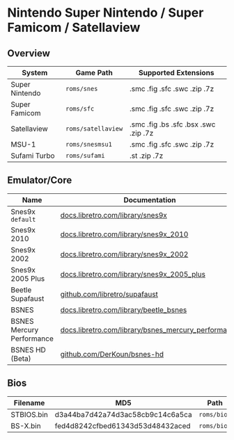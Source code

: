 # Nintendo Super Nintendo / Super Famicom / Satellaview

## Overview

| System | Game Path | Supported Extensions |
| -- | -- | -- |
| Super Nintendo | `roms/snes` | .smc .fig .sfc .swc .zip .7z |
| Super Famicom | `roms/sfc` | .smc .fig .sfc .swc .zip .7z |
| Satellaview | `roms/satellaview` | .smc .fig .bs .sfc .bsx .swc .zip .7z |
| MSU-1 | `roms/snesmsu1` | .smc .fig .sfc .swc .zip .7z |
| Sufami Turbo | `roms/sufami` | .st .zip .7z |

## Emulator/Core

| Name | Documentation |
| --- | --- |
| Snes9x &nbsp; `default` | [docs.libretro.com/library/snes9x](https://docs.libretro.com/library/snes9x/) |
| Snes9x 2010 | [docs.libretro.com/library/snes9x_2010](https://docs.libretro.com/library/snes9x_2010/) |
| Snes9x 2002 | [docs.libretro.com/library/snes9x_2002](https://docs.libretro.com/library/snes9x_2002/) |
| Snes9x 2005 Plus | [docs.libretro.com/library/snes9x_2005_plus](https://docs.libretro.com/library/snes9x_2005_plus/) |
| Beetle Supafaust | [github.com/libretro/supafaust](https://github.com/libretro/supafaust/) |
| BSNES | [docs.libretro.com/library/beetle_bsnes](https://docs.libretro.com/library/beetle_bsnes/) |
| BSNES Mercury Performance | [docs.libretro.com/library/bsnes_mercury_performance](https://docs.libretro.com/library/bsnes_mercury_performance/) |
| BSNES HD (Beta) | [github.com/DerKoun/bsnes-hd](https://github.com/DerKoun/bsnes-hd/) |

## Bios

| Filename | MD5 | Path |
| --- | --- | --- |
| STBIOS.bin | d3a44ba7d42a74d3ac58cb9c14c6a5ca | `roms/bios` |
| BS-X.bin | fed4d8242cfbed61343d53d48432aced | `roms/bios` |
